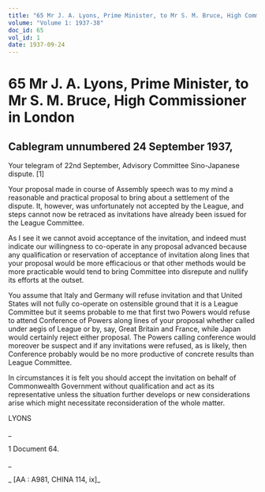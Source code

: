 ```yaml
---
title: "65 Mr J. A. Lyons, Prime Minister, to Mr S. M. Bruce, High Commissioner in London"
volume: "Volume 1: 1937-38"
doc_id: 65
vol_id: 1
date: 1937-09-24
---
```


# 65 Mr J. A. Lyons, Prime Minister, to Mr S. M. Bruce, High Commissioner in London

## Cablegram unnumbered 24 September 1937,

Your telegram of 22nd September, Advisory Committee Sino-Japanese dispute. [1]

Your proposal made in course of Assembly speech was to my mind a reasonable and practical proposal to bring about a settlement of the dispute. It, however, was unfortunately not accepted by the League, and steps cannot now be retraced as invitations have already been issued for the League Committee.

As I see it we cannot avoid acceptance of the invitation, and indeed must indicate our willingness to co-operate in any proposal advanced because any qualification or reservation of acceptance of invitation along lines that your proposal would be more efficacious or that other methods would be more practicable would tend to bring Committee into disrepute and nullify its efforts at the outset.

You assume that Italy and Germany will refuse invitation and that United States will not fully co-operate on ostensible ground that it is a League Committee but it seems probable to me that first two Powers would refuse to attend Conference of Powers along lines of your proposal whether called under aegis of League or by, say, Great Britain and France, while Japan would certainly reject either proposal. The Powers calling conference would moreover be suspect and if any invitations were refused, as is likely, then Conference probably would be no more productive of concrete results than League Committee.

In circumstances it is felt you should accept the invitation on behalf of Commonwealth Government without qualification and act as its representative unless the situation further develops or new considerations arise which might necessitate reconsideration of the whole matter.

LYONS

_

1 Document 64.

_

_ [AA : A981, CHINA 114, ix]_
